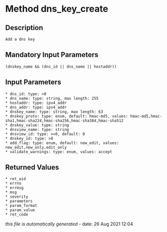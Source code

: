 # Method dns_key_create

## Description
	Add a dns key

## Mandatory Input Parameters
	(dnskey_name && (dns_id || dns_name || hostaddr))

## Input Parameters
	* dns_id: type: >0
	* dns_name: type: string, max length: 255
	* hostaddr: type: ipv4_addr
	* dns_addr: type: ipv4_addr
	* dnskey_name: type: string, max length: 63
	* dnskey_proto: type: enum, default: hmac-md5, values: hmac-md5,hmac-sha1,hmac-sha224,hmac-sha256,hmac-sha384,hmac-sha512
	* dnskey_value: type: string
	* dnsview_name: type: string
	* dnsview_id: type: >=0, default: 0
	* dnskey_id: type: >0
	* add_flag: type: enum, default: new_edit, values: new_edit,new_only,edit_only
	* validate_warnings: type: enum, values: accept

## Returned Values
	* ret_oid
	* errno
	* errmsg
	* msg
	* severity
	* parameters
	* param_format
	* param_value
	* ret_code


*this file is automatically generated* - date: 26 Aug 2021 12:04